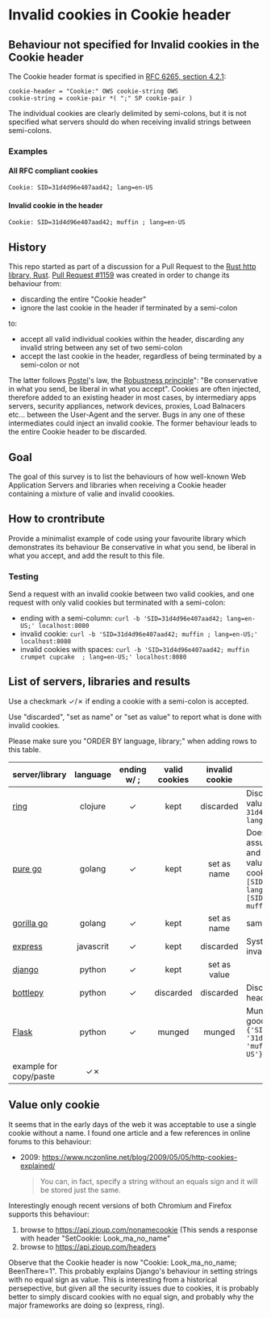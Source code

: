 # Invalid cookies in Cookie header

## Behaviour not specified for Invalid cookies in the Cookie header
The Cookie header format is specified in [RFC 6265, section 4.2.1](https://tools.ietf.org/html/rfc6265#section-4.2.1):

```BNF
cookie-header = "Cookie:" OWS cookie-string OWS
cookie-string = cookie-pair *( ";" SP cookie-pair )
```

The individual cookies are clearly delimited by semi-colons, but it is not specified what servers should do when receiving invalid strings between semi-colons.

### Examples
#### All RFC compliant cookies
`Cookie: SID=31d4d96e407aad42; lang=en-US`

#### Invalid cookie in the header
`Cookie: SID=31d4d96e407aad42; muffin ; lang=en-US`


## History
This repo started as part of a discussion for a Pull Request to the [Rust http library, Rust](https://github.com/hyperium/hyper). [Pull Request #1159](https://github.com/hyperium/hyper/pull/1159) was created in order to change its behaviour from:

* discarding the entire "Cookie header"
* ignore the last cookie in the header if terminated by a semi-colon

to:

* accept all valid individual cookies within the header, discarding any invalid string between any set of two semi-colon
* accept the last cookie in the header, regardless of being terminated by a semi-colon or not

The latter follows [Postel](https://en.wikipedia.org/wiki/Jon_Postel)'s law, the [Robustness principle](https://en.wikipedia.org/wiki/Robustness_principle)": "Be conservative in what you send, be liberal in what you accept". Cookies are often injected, therefore added to an existing header in most cases, by intermediary apps servers, security appliances, network devices, proxies, Load Balnacers etc... between the User-Agent and the server. Bugs in any one of these intermediates could inject an invalid cookie. The former behaviour leads to the entire Cookie header to be discarded. 

## Goal
The goal of this survey is to list the behaviours of how well-known Web Application Servers and libraries when receiving a Cookie header containing a mixture of valie and invalid coookies.

## How to crontribute
Provide a minimalist example of code using your favourite library which demonstrates its behaviour Be conservative in what you send, be liberal in what you accept, and add the result to this file.

### Testing
Send a request with an invalid cookie between two valid cookies, and one request with only valid cookies but terminated with a semi-colon:

* ending with a semi-column: `curl -b 'SID=31d4d96e407aad42; lang=en-US;' localhost:8080`
* invalid cookie: `curl -b 'SID=31d4d96e407aad42; muffin ; lang=en-US;' localhost:8080`
* invalid cookies with spaces: `curl -b 'SID=31d4d96e407aad42; muffin crumpet cupcake  ; lang=en-US;' localhost:8080`

## List of servers, libraries and results

Use a checkmark ✓/✗ if ending a cookie with a semi-colon is accepted.

Use "discarded", "set as name" or "set as value" to report what is done with invalid cookies.

Please make sure you "ORDER BY language, library;" when adding rows to this table.

| server/library | language | ending w/ ; | valid cookies | invalid cookie | comments
|---|:---:|:---:|:---:|:---:|---|
| [ring](/ring/cookies) | clojure    |✓| kept      | discarded    | Discards invalid values `{SID {:value 31d4d96e407aad42}, lang {:value en-US}}` |
| [pure go](/pure_go) | golang       |✓| kept      | set as name  | Does not discard, assumes K/V pairs and adds an empty value to the invalid cookie value: `[SID=31d4d96e407aad42 lang=en-US][SID=31d4d96e407aad42 muffin= lang=en-US]`|
| [gorilla go](/gorilla_go) | golang |✓| kept      | set as name  | same as pure_go |
| [express](/exress) | javascrit     |✓| kept      | discarded    | Systematically drops invalid cookies |
| [django](/django) | python         |✓| kept      | set as value | |
| [bottlepy](/bottlepy) | python     |✓| discarded | discarded    | Discards the entire header |
| [Flask](/flask) | python           |✓| munged    | munged       | Munges the bad and good cookie together: `{'SID': '31d4d96e407aad42', 'muffin ; lang': 'en-US'}`|
| example for copy/paste            |✓✗|           |              | |


## Value only cookie
It seems that in the early days of the web it was acceptable to use a single cookie without a name. I found one article and a few references in online forums to this behaviour:

* 2009: https://www.nczonline.net/blog/2009/05/05/http-cookies-explained/
  > You can, in fact, specify a string without an equals sign and it will be stored just the same.

Interestingly enough recent versions of both Chromium and Firefox supports this behaviour:
1. browse to https://api.zioup.com/nonamecookie (This sends a response with header "SetCookie: Look_ma_no_name"
1. browse to https://api.zioup.com/headers

Observe that the Cookie header is now "Cookie: Look_ma_no_name; BeenThere=1". This probably explains Django's behaviour in setting strings with no equal sign as value. This is interesting from a historical persepective, but given all the security issues due to cookies, it is probably better to simply discard cookies with no equal sign, and probably why the major frameworks are doing so (express, ring).

